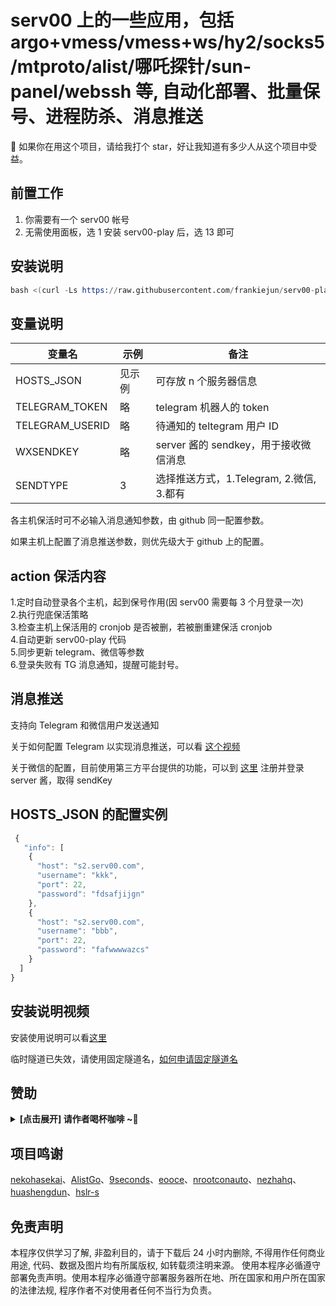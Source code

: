 # serv00 上的一些应用，包括 argo+vmess/vmess+ws/hy2/socks5/mtproto/alist/哪吒探针/sun-panel/webssh 等, 自动化部署、批量保号、进程防杀、消息推送

💖 如果你在用这个项目，请给我打个 star，好让我知道有多少人从这个项目中受益。

## 前置工作

1. 你需要有一个 serv00 帐号
2. 无需使用面板，选 1 安装 serv00-play 后，选 13 即可

## 安装说明

```s
bash <(curl -Ls https://raw.githubusercontent.com/frankiejun/serv00-play/main/start.sh)
```

## 变量说明

| 变量名          | 示例   | 备注                                     |
| --------------- | ------ | ---------------------------------------- |
| HOSTS_JSON      | 见示例 | 可存放 n 个服务器信息                    |
| TELEGRAM_TOKEN  | 略     | telegram 机器人的 token                  |
| TELEGRAM_USERID | 略     | 待通知的 teltegram 用户 ID               |
| WXSENDKEY       | 略     | server 酱的 sendkey，用于接收微信消息    |
| SENDTYPE        | 3      | 选择推送方式，1.Telegram, 2.微信, 3.都有 |

各主机保活时可不必输入消息通知参数，由 github 同一配置参数。

如果主机上配置了消息推送参数，则优先级大于 github 上的配置。

## action 保活内容

1.定时自动登录各个主机，起到保号作用(因 serv00 需要每 3 个月登录一次)  
2.执行兜底保活策略  
3.检查主机上保活用的 cronjob 是否被删，若被删重建保活 cronjob  
4.自动更新 serv00-play 代码  
5.同步更新 telegram、微信等参数  
6.登录失败有 TG 消息通知，提醒可能封号。

## 消息推送

支持向 Telegram 和微信用户发送通知

关于如何配置 Telegram 以实现消息推送，可以看 [这个视频](https://www.youtube.com/watch?v=l8fPnMfq86c&t=3s)

关于微信的配置，目前使用第三方平台提供的功能，可以到 [这里](https://sct.ftqq.com/r/13223) 注册并登录 server 酱，取得 sendKey

## HOSTS_JSON 的配置实例

```js
 {
   "info": [
    {
      "host": "s2.serv00.com",
      "username": "kkk",
      "port": 22,
      "password": "fdsafjijgn"
    },
    {
      "host": "s2.serv00.com",
      "username": "bbb",
      "port": 22,
      "password": "fafwwwwazcs"
    }
  ]
}
```

## 安装说明视频

安装使用说明可以看[这里](https://youtu.be/bpYV8r85F-8)

临时隧道已失效，请使用固定隧道名，[如何申请固定隧道名](https://youtu.be/KyMvtWknu-k)

## 赞助

<left><details><summary><strong> [点击展开] 请作者喝杯咖啡 ~🧧</strong></summary>
_捐赠将是对我最大的支持，它将激励我持续的创新和创作。_

![](https://look.pics.cloudns.ch/img/%E6%AC%A7%E6%98%93%E8%B5%9E%E5%8A%A9%E7%A0%81.png)

- **USDT-TRC20:** `TUa2hLirmyq6tUPpfxHuMmWJExR91vHo5t`

</details></left>

## 项目鸣谢

[nekohasekai](https://github.com/SagerNet/sing-box)、[AlistGo](https://github.com/AlistGo/alist)、[9seconds](https://github.com/9seconds/mtg)、[eooce](https://github.com/eooce)、[nrootconauto](https://github.com/nrootconauto/MrChrootBSD)、[nezhahq](https://github.com/nezhahq/agent)、[huashengdun](https://github.com/huashengdun/webssh)、[hslr-s](https://github.com/hslr-s/sun-panel)

## 免责声明

本程序仅供学习了解, 非盈利目的，请于下载后 24 小时内删除, 不得用作任何商业用途, 代码、数据及图片均有所属版权, 如转载须注明来源。
使用本程序必循遵守部署免责声明。使用本程序必循遵守部署服务器所在地、所在国家和用户所在国家的法律法规, 程序作者不对使用者任何不当行为负责。
